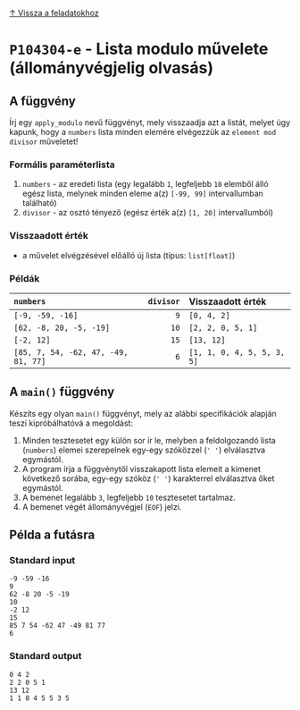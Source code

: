 
[↑ Vissza a feladatokhoz](./README.md)

# `P104304-e` - Lista modulo művelete (állományvégjelig olvasás)

## A függvény

Írj egy `apply_modulo` nevű függvényt, mely visszaadja azt a listát, melyet úgy kapunk, hogy a `numbers` lista minden elemére elvégezzük az `element mod divisor` műveletet!

### Formális paraméterlista

1. `numbers` - az eredeti lista (egy legalább `1`, legfeljebb `10` elemből álló egész lista, melynek minden eleme a(z) `[-99, 99]` intervallumban található)
1. `divisor` - az osztó tényező (egész érték a(z) `[1, 20]` intervallumból)

### Visszaadott érték

* a művelet elvégzésével előálló új lista (típus: `list[float]`)

### Példák

| `numbers` | `divisor` | Visszaadott érték | 
| :--- | ---: | :-- | 
| `[-9, -59, -16]` | `9` | `[0, 4, 2]` | 
| `[62, -8, 20, -5, -19]` | `10` | `[2, 2, 0, 5, 1]` | 
| `[-2, 12]` | `15` | `[13, 12]` | 
| `[85, 7, 54, -62, 47, -49, 81, 77]` | `6` | `[1, 1, 0, 4, 5, 5, 3, 5]` | 

## A `main()` függvény

Készíts egy olyan `main()` függvényt, mely az alábbi specifikációk alapján teszi kipróbálhatóvá a megoldást:

1. Minden tesztesetet egy külön sor ír le, melyben a feldolgozandó lista (`numbers`) elemei szerepelnek egy-egy szóközzel (`' '`) elválasztva egymástól.
1. A program írja a függvénytől visszakapott lista elemeit a kimenet következő sorába, egy-egy szóköz (`' '`) karakterrel elválasztva őket egymástól.
1. A bemenet legalább `3`, legfeljebb `10` tesztesetet tartalmaz.
1. A bemenet végét állományvégjel (`EOF`) jelzi.

## Példa a futásra

### Standard input

```
-9 -59 -16
9
62 -8 20 -5 -19
10
-2 12
15
85 7 54 -62 47 -49 81 77
6
```

### Standard output

```
0 4 2
2 2 0 5 1
13 12
1 1 0 4 5 5 3 5
```